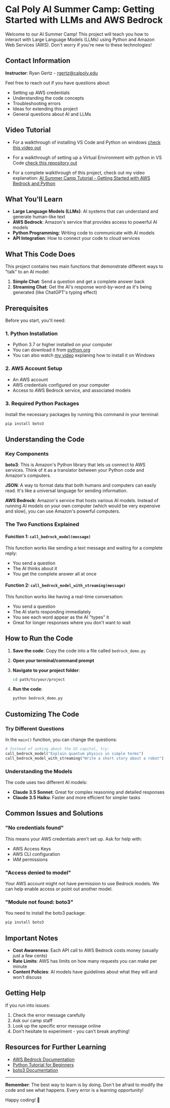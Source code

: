 # Cal Poly AI Summer Camp: Getting Started with LLMs and AWS Bedrock

Welcome to our AI Summer Camp! This project will teach you how to interact with Large Language Models (LLMs) using Python and Amazon Web Services (AWS). Don't worry if you're new to these technologies!

## Contact Information

**Instructor**: Ryan Gertz - rgertz@calpoly.edu

Feel free to reach out if you have questions about:
- Setting up AWS credentials
- Understanding the code concepts
- Troubleshooting errors
- Ideas for extending this project
- General questions about AI and LLMs

## Video Tutorial

- For a walkthrough of installing VS Code and Python on windows [check this video out](https://drive.google.com/file/d/1hwVswLDUorcEJJz8gbOUracmx9Ufj3QE/view?usp=sharing)

- For a walkthrough of setting up a Virtual Environment with python in VS Code [check this repository out](https://github.com/RyanGertz/ai-summercamp-scripts)

- For a complete walkthrough of this project, check out my video explanation:
[AI Summer Camp Tutorial - Getting Started with AWS Bedrock and Python](https://drive.google.com/file/d/1FwR0wyc6SaYPGWEDihB-d4RRda7D4gcF/view?usp=sharing)

## What You'll Learn

- **Large Language Models (LLMs)**: AI systems that can understand and generate human-like text
- **AWS Bedrock**: Amazon's service that provides access to powerful AI models
- **Python Programming**: Writing code to communicate with AI models
- **API Integration**: How to connect your code to cloud services

## What This Code Does

This project contains two main functions that demonstrate different ways to "talk" to an AI model:

1. **Simple Chat**: Send a question and get a complete answer back
2. **Streaming Chat**: Get the AI's response word-by-word as it's being generated (like ChatGPT's typing effect)

## Prerequisites

Before you start, you'll need:

### 1. Python Installation
- Python 3.7 or higher installed on your computer
- You can download it from [python.org](https://www.python.org/downloads/)
- You can also watch [my video](https://drive.google.com/file/d/1hwVswLDUorcEJJz8gbOUracmx9Ufj3QE/view?usp=drive_link) explaning how to install it on Windows

### 2. AWS Account Setup
- An AWS account
- AWS credentials configured on your computer
- Access to AWS Bedrock service, and associated models

### 3. Required Python Packages
Install the necessary packages by running this command in your terminal:
```bash
pip install boto3
```

## Understanding the Code

### Key Components

**boto3**: This is Amazon's Python library that lets us connect to AWS services. Think of it as a translator between your Python code and Amazon's computers.

**JSON**: A way to format data that both humans and computers can easily read. It's like a universal language for sending information.

**AWS Bedrock**: Amazon's service that hosts various AI models. Instead of running AI models on your own computer (which would be very expensive and slow), you can use Amazon's powerful computers.

### The Two Functions Explained

#### Function 1: `call_bedrock_model(message)`
This function works like sending a text message and waiting for a complete reply:
- You send a question
- The AI thinks about it
- You get the complete answer all at once

#### Function 2: `call_bedrock_model_with_streaming(message)`
This function works like having a real-time conversation:
- You send a question
- The AI starts responding immediately
- You see each word appear as the AI "types" it
- Great for longer responses where you don't want to wait

## How to Run the Code

1. **Save the code**: Copy the code into a file called `bedrock_demo.py`

2. **Open your terminal/command prompt**

3. **Navigate to your project folder**:
   ```bash
   cd path/to/your/project
   ```

4. **Run the code**:
   ```bash
   python bedrock_demo.py
   ```

## Customizing The Code

### Try Different Questions
In the `main()` function, you can change the questions:
```python
# Instead of asking about the US capital, try:
call_bedrock_model("Explain quantum physics in simple terms")
call_bedrock_model_with_streaming("Write a short story about a robot")
```

### Understanding the Models
The code uses two different AI models:
- **Claude 3.5 Sonnet**: Great for complex reasoning and detailed responses
- **Claude 3.5 Haiku**: Faster and more efficient for simpler tasks

## Common Issues and Solutions

### "No credentials found"
This means your AWS credentials aren't set up. Ask for help with:
- AWS Access Keys
- AWS CLI configuration
- IAM permissions

### "Access denied to model"
Your AWS account might not have permission to use Bedrock models. We can help enable access or point out another model.

### "Module not found: boto3"
You need to install the boto3 package:
```bash
pip install boto3
```

## Important Notes

- **Cost Awareness**: Each API call to AWS Bedrock costs money (usually just a few cents)
- **Rate Limits**: AWS has limits on how many requests you can make per minute
- **Content Policies**: AI models have guidelines about what they will and won't discuss


## Getting Help

If you run into issues:
1. Check the error message carefully
2. Ask our camp staff
3. Look up the specific error message online
4. Don't hesitate to experiment - you can't break anything!
   

## Resources for Further Learning

- [AWS Bedrock Documentation](https://docs.aws.amazon.com/bedrock/)
- [Python Tutorial for Beginners](https://www.python.org/about/gettingstarted/)
- [boto3 Documentation](https://boto3.amazonaws.com/v1/documentation/api/latest/index.html)

---

**Remember**: The best way to learn is by doing. Don't be afraid to modify the code and see what happens. Every error is a learning opportunity!

Happy coding! 🚀
